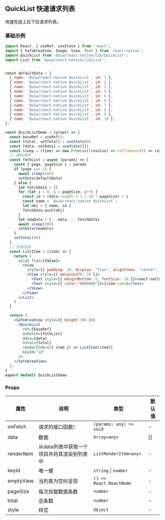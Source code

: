 QuickList 快速请求列表
---

快速完成上拉下拉请求列表。

### 基础示例

```jsx mdx:preview&background=#bebebe29
import React, { useRef, useState } from 'react';
import { SafeAreaView, Image, View, Text } from 'react-native';
import QuickList from '@uiw/react-native/lib/QuickList';
import List from '@uiw/react-native/lib/List';


const defaultData = [
  { name: '@uiw/react-native QuickList', id: 1 },
  { name: '@uiw/react-native QuickList', id: 2 },
  { name: '@uiw/react-native QuickList', id: 3 },
  { name: '@uiw/react-native QuickList', id: 4 },
  { name: '@uiw/react-native QuickList', id: 5 },
  { name: '@uiw/react-native QuickList', id: 6 },
  { name: '@uiw/react-native QuickList', id: 7 },
  { name: '@uiw/react-native QuickList', id: 8 },
  { name: '@uiw/react-native QuickList', id: 9 },
  { name: '@uiw/react-native QuickList', id: 10 },
];

const QuickListDemo = (props) => {
  const baseRef = useRef();
  const [total, setTotal] = useState(0)
  const [data, setData] = useState([])
  const sleep = (time) => new Promise((resolve) => setTimeout(() => resolve(''), time))
  // 模拟请求
  const fethList = async (params) => {
    const { page, pageSize } = params
    if (page === 1) {
      await sleep(500)
      setData(defaultData)
    } else {
      let fetchData = []
      for (let i = 0; i < pageSize; i++) {
        const id = (data.length + 1 / 10 * pageSize) + i
        const name = `@uiw/react-native QuickList`;
        let obj = { name, id }
        fetchData.push(obj)
      }
      let newData = [...data, ...fetchData]
      await sleep(500)
      setData(newData)
    }
    setTotal(40)
  }
  // 列表渲染
  const ListItem = (item) => {
    return (
      <List flat={false}>
        <View
          style={{ padding: 10, display: "flex", alignItems: "center", flexDirection: "row" }}>
          <View style={{ marginLeft: 10 }}>
            <Text style={{ marginBottom: 5, fontSize: 18 }}>react-native</Text>
            <Text style={{ color:"#808080"}}>{item.name}</Text>
          </View>
        </View>
      </List>
    )
  }

  return (
    <SafeAreaView style={{ height:300 }}>
      <QuickList
        ref={baseRef}
        onFetch={fethList}
        data={data}
        total={total}
        renderItem={({ item }) => ListItem(item)}
        keyId="id"
      />
    </SafeAreaView>
  );
}
export default QuickListDemo
```

### Props

| 属性 | 说明 | 类型 | 默认值 |
| --- | --- | --- | --- |
| onFetch | 请求的接口函数） | `(params: any) => void` | - |
| data | 数据 | `Array<any>` | [] |
| renderItem | 从data列表中获取一个项目并将其渲染到列表中 | `ListRenderItem<any>` | - |
| keyId | 唯一健 | `string` \| `number` | - |
| emptyView | 当列表为空时呈现 | `() => React.ReactNode` | - |
| pageSize | 每次加载数据条数 | `number` | - |
| total | 总条数 | `number`  | - |
| style | 样式 | `Object` | - |
